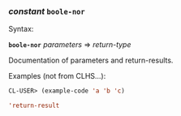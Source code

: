 ### <em>constant</em> <strong>`boole-nor`</strong>

Syntax:

<strong>`boole-nor`</strong> <em>parameters</em> => <em>return-type</em>

Documentation of parameters and return-results.

Examples (not from CLHS...):

```lisp
CL-USER> (example-code 'a 'b 'c)

'return-result
```
